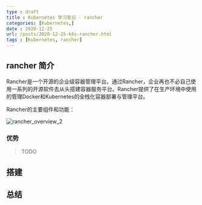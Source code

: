 ```yaml
---
type : draft
title : Kubernetes 学习笔记 - rancher 
categories: [Kubernetes,] 
date : 2020-12-25
url: /posts/2020-12-25-k8s-rancher.html 
tags : [Kubernetes, rancher]
---
```


## rancher 简介

Rancher是一个开源的企业级容器管理平台。通过Rancher，企业再也不必自己使用一系列的开源软件去从头搭建容器服务平台。Rancher提供了在生产环境中使用的管理Docker和Kubernetes的全栈化容器部署与管理平台。

Rancher的主要组件和功能：

![rancher_overview_2](https://gitee.com/pylixm/picture/raw/master/2020-12-25/1608879362846-rancher_overview_2.png)

### 优势 

>TODO 

## 搭建


## 总结 